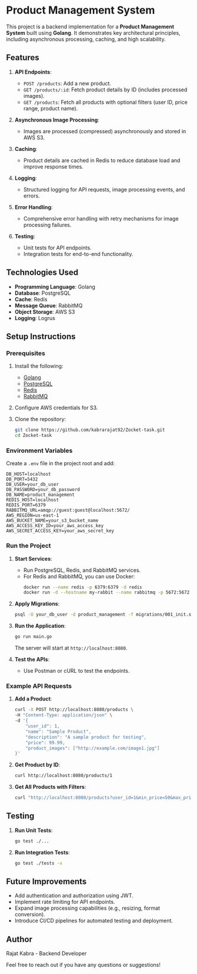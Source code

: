 # Product Management System

This project is a backend implementation for a **Product Management System** built using **Golang**. It demonstrates key architectural principles, including asynchronous processing, caching, and high scalability.

## Features

1. **API Endpoints**:

   - `POST /products`: Add a new product.
   - `GET /products/:id`: Fetch product details by ID (includes processed images).
   - `GET /products`: Fetch all products with optional filters (user ID, price range, product name).

2. **Asynchronous Image Processing**:

   - Images are processed (compressed) asynchronously and stored in AWS S3.

3. **Caching**:

   - Product details are cached in Redis to reduce database load and improve response times.

4. **Logging**:

   - Structured logging for API requests, image processing events, and errors.

5. **Error Handling**:

   - Comprehensive error handling with retry mechanisms for image processing failures.

6. **Testing**:

   - Unit tests for API endpoints.
   - Integration tests for end-to-end functionality.

## Technologies Used

- **Programming Language**: Golang
- **Database**: PostgreSQL
- **Cache**: Redis
- **Message Queue**: RabbitMQ
- **Object Storage**: AWS S3
- **Logging**: Logrus

## Setup Instructions

### Prerequisites

1. Install the following:

   - [Golang](https://golang.org/doc/install)
   - [PostgreSQL](https://www.postgresql.org/download/)
   - [Redis](https://redis.io/download)
   - [RabbitMQ](https://www.rabbitmq.com/download.html)

2. Configure AWS credentials for S3.

3. Clone the repository:

   ```bash
   git clone https://github.com/kabrarajat92/Zocket-task.git
   cd Zocket-task
   ```

### Environment Variables

Create a `.env` file in the project root and add:

```env
DB_HOST=localhost
DB_PORT=5432
DB_USER=your_db_user
DB_PASSWORD=your_db_password
DB_NAME=product_management
REDIS_HOST=localhost
REDIS_PORT=6379
RABBITMQ_URL=amqp://guest:guest@localhost:5672/
AWS_REGION=us-east-1
AWS_BUCKET_NAME=your_s3_bucket_name
AWS_ACCESS_KEY_ID=your_aws_access_key
AWS_SECRET_ACCESS_KEY=your_aws_secret_key
```

### Run the Project

1. **Start Services**:

   - Run PostgreSQL, Redis, and RabbitMQ services.
   - For Redis and RabbitMQ, you can use Docker:
     ```bash
     docker run --name redis -p 6379:6379 -d redis
     docker run -d --hostname my-rabbit --name rabbitmq -p 5672:5672 -p 15672:15672 rabbitmq:3-management
     ```

2. **Apply Migrations**:

   ```bash
   psql -U your_db_user -d product_management -f migrations/001_init.sql
   ```

3. **Run the Application**:

   ```bash
   go run main.go
   ```

   The server will start at `http://localhost:8080`.

4. **Test the APIs**:

   - Use Postman or cURL to test the endpoints.

### Example API Requests

1. **Add a Product**:

   ```bash
   curl -X POST http://localhost:8080/products \
   -H "Content-Type: application/json" \
   -d '{
       "user_id": 1,
       "name": "Sample Product",
       "description": "A sample product for testing",
       "price": 99.99,
       "product_images": ["http://example.com/image1.jpg"]
   }'
   ```

2. **Get Product by ID**:

   ```bash
   curl http://localhost:8080/products/1
   ```

3. **Get All Products with Filters**:

   ```bash
   curl "http://localhost:8080/products?user_id=1&min_price=50&max_price=150"
   ```

## Testing

1. **Run Unit Tests**:

   ```bash
   go test ./...
   ```

2. **Run Integration Tests**:

   ```bash
   go test ./tests -v
   ```

## Future Improvements

- Add authentication and authorization using JWT.
- Implement rate limiting for API endpoints.
- Expand image processing capabilities (e.g., resizing, format conversion).
- Introduce CI/CD pipelines for automated testing and deployment.

## Author

Rajat Kabra - Backend Developer

Feel free to reach out if you have any questions or suggestions!

